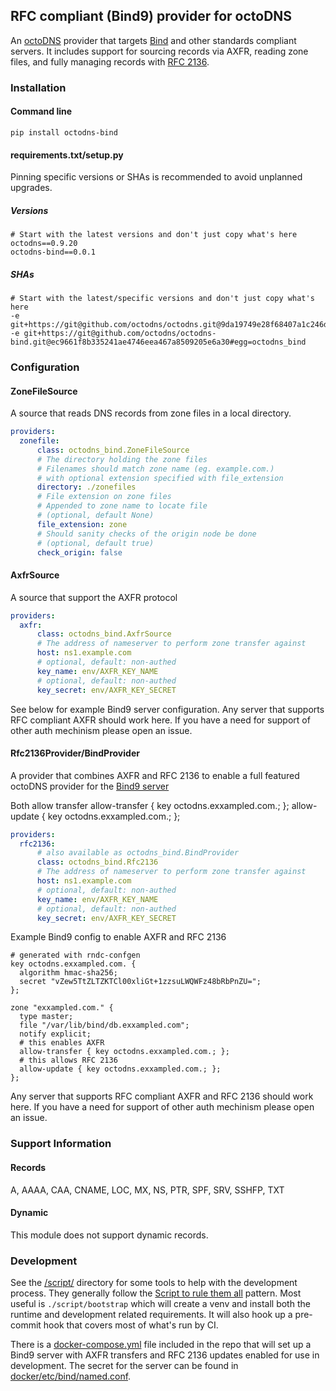 ## RFC compliant (Bind9) provider for octoDNS

An [octoDNS](https://github.com/octodns/octodns/) provider that targets [Bind](https://www.isc.org/bind/) and other standards compliant servers. It includes support for sourcing records via AXFR, reading zone files, and fully managing records with [RFC 2136](https://datatracker.ietf.org/doc/html/rfc2136).

### Installation

#### Command line

```
pip install octodns-bind
```

#### requirements.txt/setup.py

Pinning specific versions or SHAs is recommended to avoid unplanned upgrades.

##### Versions

```
# Start with the latest versions and don't just copy what's here
octodns==0.9.20
octodns-bind==0.0.1
```

##### SHAs

```
# Start with the latest/specific versions and don't just copy what's here
-e git+https://git@github.com/octodns/octodns.git@9da19749e28f68407a1c246dfdf65663cdc1c422#egg=octodns
-e git+https://git@github.com/octodns/octodns-bind.git@ec9661f8b335241ae4746eea467a8509205e6a30#egg=octodns_bind
```

### Configuration

#### ZoneFileSource

A source that reads DNS records from zone files in a local directory.

```yaml
providers:
  zonefile:
      class: octodns_bind.ZoneFileSource
      # The directory holding the zone files
      # Filenames should match zone name (eg. example.com.)
      # with optional extension specified with file_extension
      directory: ./zonefiles
      # File extension on zone files
      # Appended to zone name to locate file
      # (optional, default None)
      file_extension: zone
      # Should sanity checks of the origin node be done
      # (optional, default true)
      check_origin: false
```

#### AxfrSource

A source that support the AXFR protocol

```yaml
providers:
  axfr:
      class: octodns_bind.AxfrSource
      # The address of nameserver to perform zone transfer against
      host: ns1.example.com
      # optional, default: non-authed
      key_name: env/AXFR_KEY_NAME
      # optional, default: non-authed
      key_secret: env/AXFR_KEY_SECRET
```

See below for example Bind9 server configuration. Any server that supports RFC
compliant AXFR should work here. If you have a need for support of other auth
mechinism please open an issue.

#### Rfc2136Provider/BindProvider

A provider that combines AXFR and RFC 2136 to enable a full featured octoDNS
provider for the [Bind9 server](https://www.isc.org/bind/)

Both allow transfer 
  allow-transfer { key octodns.exxampled.com.; };
  allow-update { key octodns.exxampled.com.; };

```yaml
providers:
  rfc2136:
      # also available as octodns_bind.BindProvider
      class: octodns_bind.Rfc2136
      # The address of nameserver to perform zone transfer against
      host: ns1.example.com
      # optional, default: non-authed
      key_name: env/AXFR_KEY_NAME
      # optional, default: non-authed
      key_secret: env/AXFR_KEY_SECRET
```

Example Bind9 config to enable AXFR and RFC 2136

```
# generated with rndc-confgen
key octodns.exxampled.com. {
  algorithm hmac-sha256;
  secret "vZew5TtZLTZKTCl00xliGt+1zzsuLWQWFz48bRbPnZU=";
};

zone "exxampled.com." {
  type master;
  file "/var/lib/bind/db.exxampled.com";
  notify explicit;
  # this enables AXFR
  allow-transfer { key octodns.exxampled.com.; };
  # this allows RFC 2136
  allow-update { key octodns.exxampled.com.; };
};
```

Any server that supports RFC compliant AXFR and RFC 2136 should work here. If
you have a need for support of other auth mechinism please open an issue.

### Support Information

#### Records

A, AAAA, CAA, CNAME, LOC, MX, NS, PTR, SPF, SRV, SSHFP, TXT

#### Dynamic

This module does not support dynamic records.

### Development

See the [/script/](/script/) directory for some tools to help with the development process. They generally follow the [Script to rule them all](https://github.com/github/scripts-to-rule-them-all) pattern. Most useful is `./script/bootstrap` which will create a venv and install both the runtime and development related requirements. It will also hook up a pre-commit hook that covers most of what's run by CI.

There is a [docker-compose.yml](/docker-compose.yml) file included in the repo that will set up a Bind9 server with AXFR transfers and RFC 2136 updates enabled for use in development. The secret for the server can be found in [docker/etc/bind/named.conf](docker/etc/bind/named.conf).
